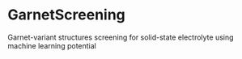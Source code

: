 # GarnetScreening
Garnet-variant structures screening for solid-state electrolyte using machine learning potential
